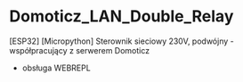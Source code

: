 # Domoticz_LAN_Double_Relay
[ESP32] [Micropython] Sterownik sieciowy 230V, podwójny - współpracujący z serwerem Domoticz
- obsługa WEBREPL